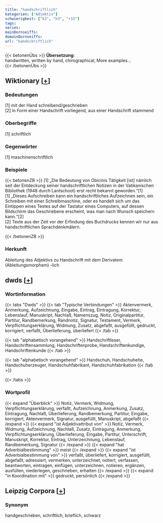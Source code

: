 ```yaml
---
title: "handschriftlich"
kategorien: ["Adjektiv"]
schwierigkeit: ["k2", "h3", "r15"]
tags:
series:
mainDornseiffs:
domainDornseiffs:
url: "handschriftlich"
---
```


{{< betonenÜbs >}}
**Übersetzung:**  
handwritten, written by hand, chirographical, More examples...  
{{< /betonenÜbs >}}

## Wiktionary [[+](https://de.wiktionary.org/wiki/handschriftlich)]

### Bedeutungen
[1] mit der Hand schreibend/geschrieben  
[2] in Form einer Handschrift vorliegend, aus einer Handschrift stammend  

### Oberbegriffe
[1] schriftlich  

### Gegenwörter
[1] maschinenschriftlich  

### Beispiele
{{< betonenZB >}}
[1] „Die Bedeutung von Obicinis Tätigkeit [ist] nämlich seit der Entdeckung seiner handschriftlichen Notizen in der Vatikanischen Bibliothek (1948 durch Lantschoot) erst recht bekannt geworden.“[1]  
[1] „Dieses Aufschreiben kann ein handschriftliches Aufzeichnen sein, ein Schreiben mit einer Schreibmaschine, oder es handelt sich um das Eintippen eines Textes auf der Tastatur eines Computers, auf dessen Bildschirm das Geschriebene erscheint, was man nach Wunsch speichern kann.“[2]  
[2] Texte aus der Zeit vor der Erfindung des Buchdrucks kennen wir nur aus handschriftlichen Sprachdenkmälern.  

{{< /betonenZB >}}
### Herkunft
Ableitung des Adjektivs zu Handschrift mit dem Derivatem (Ableitungsmorphem) -lich  



## dwds [[+](https://www.dwds.de/wb/handschriftlich)]

### Wortinformation
{{< tabs "Dwds" >}}
{{< tab "Typische Verbindungen" >}}
Aktenvermerk, Anmerkung, Aufzeichnung, Eingabe, Eintrag, Eintragung, Korrektur, Lebenslauf, Manuskript, Nachlaß, Namenszug, Notiz, Originalpartitur, Partitur, Randbemerkung, Randnotiz, Signatur, Testament, Vermerk, Verpflichtungserklärung, Widmung, Zusatz, abgefaßt, ausgefüllt, gedruckt, korrigiert, verfaßt, Überlieferung, überliefert
{{< /tab >}}

{{< tab "alphabetisch vorangehend" >}}
Handschriftleser, Handschriftensammlung, Handschriftenprobe, Handschriftenkundige, Handschriftenkunde
{{< /tab >}}

{{< tab "alphabetisch vorangehend" >}}
Handschuh, Handschuhehe, Handschuherzeuger, Handschuhfabrikant, Handschuhfabrikation
{{< /tab >}}

{{< /tabs >}}

### Wortprofil
{{< expand "Überblick" >}} Notiz, Vermerk, Widmung, Verpflichtungserklärung, verfaßt, Aufzeichnung, Anmerkung, Zusatz, Eintragung, Nachlaß, Überlieferung, Randbemerkung, Partitur, Eingabe, korrigiert, Aktenvermerk, Signatur, ausgefüllt, Manuskript, abgefaßt {{< /expand >}}
{{< expand "ist Adjektivattribut von" >}} Notiz, Vermerk, Widmung, Aufzeichnung, Nachlaß, Zusatz, Eintragung, Anmerkung, Verpflichtungserklärung, Überlieferung, Eingabe, Partitur, Unterschrift, Manuskript, Korrektur, Eintrag, Unterzeichnung, Lebenslauf, Randbemerkung, Signatur {{< /expand >}}
{{< expand "hat Adverbialbestimmung" >}} meist {{< /expand >}}
{{< expand "ist Adverbialbestimmung von" >}} verfaßt, überliefert, korrigiert, ausgefüllt, abgefaßt, adressiert, vermerken, unterzeichnet, notiert, verfassen, beantworten, eintragen, einfügen, unterzeichnen, notieren, ergänzen, ausfüllen, niederlegen, geschrieben, erhalten {{< /expand >}}
{{< expand "in Koordination mit" >}} gedruckt, persönlich {{< /expand >}}

## Leipzig Corpora [[+](https://corpora.uni-leipzig.de/en/res?word=handschriftlich&corpusId=deu_newscrawl-public_2018)]


### Synonym
handgeschrieben, schriftlich, brieflich, schwarz

